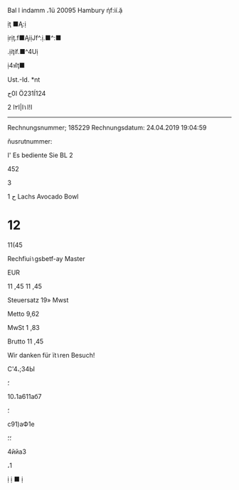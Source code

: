 Bal l indamm  ،1ü
20095  Hambury
ήf:ií.ặ

ịţ
■Ą:ị

ịrịţ.f■ĄiịJf^.ị.■^:■

.ịíţíf.■^4Uị

ị4ฬţ■

Ust.-Id.
*nt

ا0ح Ö231Í124

 2
ا!ا١ا|ا٢ا

****

Rechnungsnummer;  185229
Rechnungsdatum:  24.04.2019  19:04:59

ňusrutnummer:

I'
Es  bediente  Sie  BL  2

452

3

1  ح  Lachs  Avocado  Bowl

#  12

11(45

Rechfiui١gsbetf-ay
Master

EUR

11 ,45
11 ,45

Steuersatz
19»  Mwst

Metto
9,62

MwSt
1 ,83

Brutto
11 ,45

Wir  danken  für  ït١ren  Besuch!

С'4،;34Ы

؛

10،1а611аб7

؛

с91)аФ1е

؛؛

4ййаЗ

،1

ị
ị
■
ị
